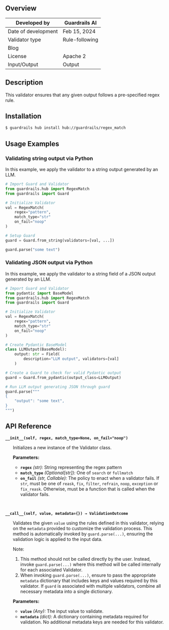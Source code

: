 ## Overview

| Developed by | Guardrails AI |
| --- | --- |
| Date of development | Feb 15, 2024 |
| Validator type | Rule-following |
| Blog |  |
| License | Apache 2 |
| Input/Output | Output |

## Description

This validator ensures that any given output follows a pre-specified regex rule.

## Installation

```bash
$ guardrails hub install hub://guardrails/regex_match
```

## Usage Examples

### Validating string output via Python

In this example, we apply the validator to a string output generated by an LLM.

```python
# Import Guard and Validator
from guardrails.hub import RegexMatch
from guardrails import Guard

# Initialize Validator
val = RegexMatch(
    regex="pattern",
    match_type="str"
    on_fail="noop"
)

# Setup Guard
guard = Guard.from_string(validators=[val, ...])

guard.parse("some text")
```

### Validating JSON output via Python

In this example, we apply the validator to a string field of a JSON output generated by an LLM.

```python
# Import Guard and Validator
from pydantic import BaseModel
from guardrails.hub import RegexMatch
from guardrails import Guard

# Initialize Validator
val = RegexMatch(
    regex="pattern",
    match_type="str"
    on_fail="noop"
)

# Create Pydantic BaseModel
class LLMOutput(BaseModel):
    output: str = Field(
        description="LLM output", validators=[val]
    )

# Create a Guard to check for valid Pydantic output
guard = Guard.from_pydantic(output_class=LLMOutput)

# Run LLM output generating JSON through guard
guard.parse("""
{
    "output": "some text",
}
""")
```

## API Reference

**`__init__(self, regex, match_type=None, on_fail="noop")`**
<ul>

Initializes a new instance of the Validator class.

**Parameters:**

- **`regex`** _(str):_ String representing the regex pattern
- **`match_type`** _(Optional[str]):_ One of `search` or `fullmatch`
- **`on_fail`** *(str, Callable):* The policy to enact when a validator fails. If `str`, must be one of `reask`, `fix`, `filter`, `refrain`, `noop`, `exception` or `fix_reask`. Otherwise, must be a function that is called when the validator fails.

</ul>

<br>

**`__call__(self, value, metadata={}) → ValidationOutcome`**

<ul>

Validates the given `value` using the rules defined in this validator, relying on the `metadata` provided to customize the validation process. This method is automatically invoked by `guard.parse(...)`, ensuring the validation logic is applied to the input data.

Note:

1. This method should not be called directly by the user. Instead, invoke `guard.parse(...)` where this method will be called internally for each associated Validator.
2. When invoking `guard.parse(...)`, ensure to pass the appropriate `metadata` dictionary that includes keys and values required by this validator. If `guard` is associated with multiple validators, combine all necessary metadata into a single dictionary.

**Parameters:**

- **`value`** *(Any):* The input value to validate.
- **`metadata`** *(dict):* A dictionary containing metadata required for validation. No additional metadata keys are needed for this validator.

</ul>
